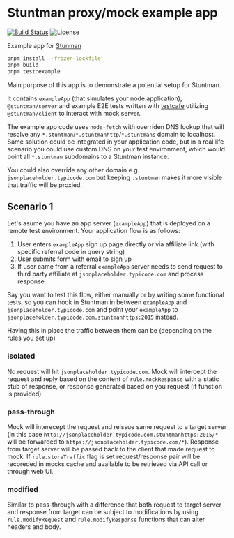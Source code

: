 # Stuntman proxy/mock example app

[![Build Status](https://img.shields.io/github/actions/workflow/status/andrzej-woof/stuntman/ci.yaml)][build]
![License](https://img.shields.io/github/license/andrzej-woof/stuntman)

[build]: https://github.com/andrzej-woof/stuntman/actions/workflows/ci.yaml

Example app for [Stunman](https://github.com/andrzej-woof/stuntman#readme)

```bash
pnpm install --frozen-lockfile
pnpm build
pnpm test:example
```

Main purpose of this app is to demonstrate a potential setup for Stuntman.

It contains `exampleApp` (that simulates your node application), `@stuntman/server` and example E2E tests written with [testcafe](https://github.com/DevExpress/testcafe#readme) utilizing `@stuntman/client` to interact with mock server.

The example app code uses `node-fetch` with overriden DNS lookup that will resolve any `*.stuntman`/`*.stuntmanhttp`/`*.stuntmans` domain to localhost.
Same solution could be integrated in your application code, but in a real life scenario you could use custom DNS on your test environment, which would point all `*.stuntman` subdomains to a Stuntman instance.

You could also override any other domain e.g. `jsonplaceholder.typicode.com` but keeping `.stuntman` makes it more visible that traffic will be proxied.

## Scenario 1

Let's asume you have an app server (`exampleApp`) that is deployed on a remote test environment.
Your application flow is as follows:

1. User enters `exampleApp` sign up page directly or via affiliate link (with specific referral code in query string)
2. User submits form with email to sign up
3. If user came from a referral `exampleApp` server needs to send request to third party affiliate at `jsonplaceholder.typicode.com` and process response

Say you want to test this flow, either manually or by writing some functional tests, so you can hook in Stuntman in between `exampleApp` and `jsonplaceholder.typicode.com` and point your `exampleApp` to `jsonplaceholder.typicode.com.stuntmanhttps:2015` instead.

Having this in place the traffic between them can be (depending on the rules you set up)

### isolated

No request will hit `jsonplaceholder.typicode.com`. Mock will intercept the request and reply based on the content of `rule.mockResponse` with a static stub of response, or response generated based on you request (if function is provided)

### pass-through

Mock will interecept the request and reissue same request to a target server (in this case `http://jsonplaceholder.typicode.com.stuntmanhttps:2015/*` will be forwarded to `https://jsonplaceholder.typicode.com/*`). Response from target server will be passed back to the client that made request to mock. If `rule.storeTraffic` flag is set request/response pair will be recoreded in mocks cache and available to be retrieved via API call or through web UI.

### modified

Similar to pass-through with a difference that both request to target server and response from target can be subject to modifications by using `rule.modifyRequest` and `rule.modifyResponse` functions that can alter headers and body.
